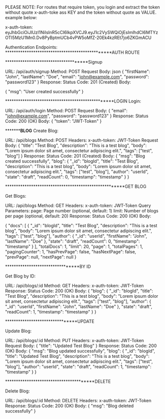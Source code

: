 PLEASE NOTE: 
For routes that require token, you login and extract the token without quote x-auth-toke ass KEY and the token without quote as VALUE.
example below:

x-auth-token: eyJhbGciOiJIUzI1NiIsInR5cCI6IkpXVCJ9.eyJ1c2VySWQiOjEsImlhdCI6MTYzOTI5MzU1Mn0.Dv8PyBptmUCb4vPW5oMfZ-20Ek4kzREt7jo6ZKGmACU

Authentication Endpoints:
************************************************AUTH ROUTE

*************************************Signup

URL: /api/auth/signup
Method: POST
Request Body:
json
{
  "firstName": "John",
  "lastName": "Doe",
  "email": "john@example.com",
  "password": "password123"
}
Response:
Status Code: 201 (Created)
Body:

{
  "msg": "User created successfully"
}

*************************************************LOGIN
Login:

URL: /api/auth/login
Method: POST
Request Body:
{
  "email": "john@example.com",
  "password": "password123"
}
Response:
Status Code: 200 (OK)
Body:
{
  "token": "JWT-Token"
}

*********************************BLOG**************************
Create Blog:

URL: /api/blogs
Method: POST
Headers:
x-auth-token: JWT-Token
Request Body:
{
  "title": "Test Blog",
  "description": "This is a test blog",
  "body": "Lorem ipsum dolor sit amet, consectetur adipiscing elit.",
  "tags": ["test", "blog"]
}
Response:
Status Code: 201 (Created)
Body:
{
  "msg": "Blog created successfully",
  "blog": {
    "_id": "blogId",
    "title": "Test Blog",
    "description": "This is a test blog",
    "body": "Lorem ipsum dolor sit amet, consectetur adipiscing elit.",
    "tags": ["test", "blog"],
    "author": "userId",
    "state": "draft",
    "readCount": 0,
    "timestamp": "timestamp"
  }
}

******************************************************GET BLOG

Get Blogs:

URL: /api/blogs
Method: GET
Headers:
x-auth-token: JWT-Token
Query Parameters:
page: Page number (optional, default: 1)
limit: Number of blogs per page (optional, default: 20)
Response:
Status Code: 200 (OK)
Body:

{
  "docs": [
    {
      "_id": "blogId",
      "title": "Test Blog",
      "description": "This is a test blog",
      "body": "Lorem ipsum dolor sit amet, consectetur adipiscing elit.",
      "tags": ["test", "blog"],
      "author": {
        "_id": "userId",
        "firstName": "John",
        "lastName": "Doe"
      },
      "state": "draft",
      "readCount": 0,
      "timestamp": "timestamp"
    }
  ],
  "totalDocs": 1,
  "limit": 20,
  "page": 1,
  "totalPages": 1,
  "pagingCounter": 1,
  "hasPrevPage": false,
  "hasNextPage": false,
  "prevPage": null,
  "nextPage": null
}

*********************************BY ID

Get Blog by ID:

URL: /api/blogs/:id
Method: GET
Headers:
x-auth-token: JWT-Token
Response:
Status Code: 200 (OK)
Body:
{
  "blog": {
    "_id": "blogId",
    "title": "Test Blog",
    "description": "This is a test blog",
    "body": "Lorem ipsum dolor sit amet, consectetur adipiscing elit.",
    "tags": ["test", "blog"],
    "author": {
      "_id": "userId",
      "firstName": "John",
      "lastName": "Doe"
    },
    "state": "draft",
    "readCount": 1,
    "timestamp": "timestamp"
  }
}

********************************UPDATE

Update Blog:

URL: /api/blogs/:id
Method: PUT
Headers:
x-auth-token: JWT-Token
Request Body:
{
  "title": "Updated Test Blog"
}
Response:
Status Code: 200 (OK)
Body:
{
  "msg": "Blog updated successfully",
  "blog": {
    "_id": "blogId",
    "title": "Updated Test Blog",
    "description": "This is a test blog",
    "body": "Lorem ipsum dolor sit amet, consectetur adipiscing elit.",
    "tags": ["test", "blog"],
    "author": "userId",
    "state": "draft",
    "readCount": 1,
    "timestamp": "timestamp"
  }
}

****************************************DELETE

Delete Blog:

URL: /api/blogs/:id
Method: DELETE
Headers:
x-auth-token: JWT-Token
Response:
Status Code: 200 (OK)
Body:
{
  "msg": "Blog deleted successfully"
}
